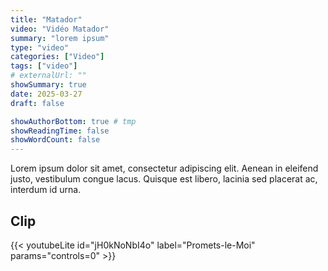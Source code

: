 ```yaml
---
title: "Matador"
video: "Vidéo Matador"
summary: "lorem ipsum"
type: "video"
categories: ["Video"]
tags: ["video"]
# externalUrl: ""
showSummary: true
date: 2025-03-27
draft: false

showAuthorBottom: true # tmp
showReadingTime: false
showWordCount: false
---
```


Lorem ipsum dolor sit amet, consectetur adipiscing elit. Aenean in eleifend justo, vestibulum congue lacus. Quisque est libero, lacinia sed placerat ac, interdum id urna.

## Clip

{{< youtubeLite id="jH0kNoNbI4o" label="Promets-le-Moi"  params="controls=0" >}}
